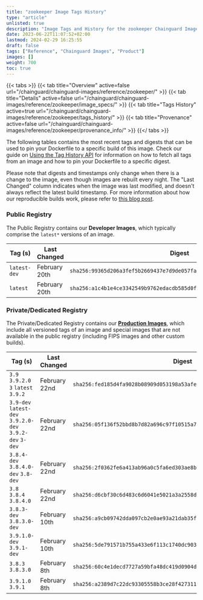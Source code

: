 ```yaml
---
title: "zookeeper Image Tags History"
type: "article"
unlisted: true
description: "Image Tags and History for the zookeeper Chainguard Image"
date: 2023-06-22T11:07:52+02:00
lastmod: 2024-02-29 16:25:55
draft: false
tags: ["Reference", "Chainguard Images", "Product"]
images: []
weight: 700
toc: true
---
```


{{< tabs >}}
{{< tab title="Overview" active=false url="/chainguard/chainguard-images/reference/zookeeper/" >}}
{{< tab title="Details" active=false url="/chainguard/chainguard-images/reference/zookeeper/image_specs/" >}}
{{< tab title="Tags History" active=true url="/chainguard/chainguard-images/reference/zookeeper/tags_history/" >}}
{{< tab title="Provenance" active=false url="/chainguard/chainguard-images/reference/zookeeper/provenance_info/" >}}
{{</ tabs >}}

The following tables contains the most recent tags and digests that can be used to pin your Dockerfile to a specific build of this image. Check our guide on [Using the Tag History API](/chainguard/chainguard-images/using-the-tag-history-api/) for information on how to fetch all tags from an image and how to pin your Dockerfile to a specific digest.

Please note that digests and timestamps only change when there is a change to the image, even though images are rebuilt every night. The "Last Changed" column indicates when the image was last modified, and doesn't always reflect the latest build timestamp. For more information about how our reproducible builds work, please refer to [this blog post](https://www.chainguard.dev/unchained/reproducing-chainguards-reproducible-image-builds).

### Public Registry
The Public Registry contains our **Developer Images**, which typically comprise the `latest*` versions of an image.

| Tag (s)       | Last Changed  | Digest                                                                    |
|---------------|---------------|---------------------------------------------------------------------------|
|  `latest-dev` | February 20th | `sha256:99365d206a3fef5b2669437e7d9de057fa5b4101dc85633b28d0b03fdd8781a8` |
|  `latest`     | February 20th | `sha256:a1c4b1e4ce3342549b9762edacdb585d0ffdb4db55264353c78dffe8ffec3d7a` |


### Private/Dedicated Registry
The Private/Dedicated Registry contains our **[Production Images](https://www.chainguard.dev/chainguard-images)**, which include all versioned tags of an image and special images that are not available in the public registry (including FIPS images and other custom builds).

| Tag (s)                                                   | Last Changed  | Digest                                                                    |
|-----------------------------------------------------------|---------------|---------------------------------------------------------------------------|
|  `3.9` `3.9.2.0` `3` `latest` `3.9.2`                     | February 22nd | `sha256:fed185d4fa9028b08909d053198a53afecbc9ceb65b334629718eb088e1965fe` |
|  `3.9-dev` `latest-dev` `3.9.2.0-dev` `3.9.2-dev` `3-dev` | February 22nd | `sha256:05f136f52bbd8b7d82a696c97f10515a782001f76fb48ecfa88529dbfbf5a20c` |
|  `3.8.4-dev` `3.8.4.0-dev` `3.8-dev`                      | February 22nd | `sha256:2f0362fe6a413ab96a0c5fa6ed303ae8b6d75dc101e3cc2238921ec6f5d7d180` |
|  `3.8` `3.8.4` `3.8.4.0`                                  | February 22nd | `sha256:d6cbf30c6d483c6d6041e5021a3a2558d2240a521998da735f5de5c5e7cf58fe` |
|  `3.8.3-dev` `3.8.3.0-dev`                                | February 10th | `sha256:a9cb09742dda097cb2e0ae93a21dab35fbe89c05307d11f3859d6eb0529b81cc` |
|  `3.9.1.0-dev` `3.9.1-dev`                                | February 10th | `sha256:5de791571b755a433e6f113c1740dc9036decfb1221b6c99c9189c873eb6c9cd` |
|  `3.8.3` `3.8.3.0`                                        | February 8th  | `sha256:60c4e1decd7727a59bfa48dc419d0904d4e0433b1b7553e5e71d8e52dc04e9ff` |
|  `3.9.1.0` `3.9.1`                                        | February 8th  | `sha256:a2389d7c22dc93305558b3ce28f427311ef0c6ddd3c69ccfd9ade501ead9f7eb` |

